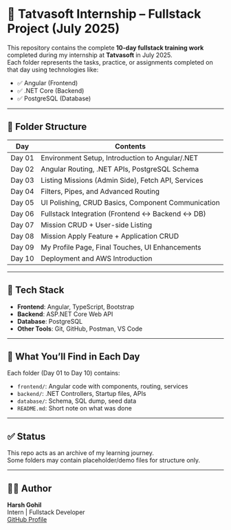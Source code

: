 # 🚀 Tatvasoft Internship – Fullstack Project (July 2025)

This repository contains the complete **10-day fullstack training work** completed during my internship at **Tatvasoft** in July 2025.  
Each folder represents the tasks, practice, or assignments completed on that day using technologies like:

- ✅ Angular (Frontend)
- ✅ .NET Core (Backend)
- ✅ PostgreSQL (Database)

---

## 📁 Folder Structure

| Day     | Contents                                                  |
|---------|-----------------------------------------------------------|
| Day 01  | Environment Setup, Introduction to Angular/.NET           |
| Day 02  | Angular Routing, .NET APIs, PostgreSQL Schema             |
| Day 03  | Listing Missions (Admin Side), Fetch API, Services        |
| Day 04  | Filters, Pipes, and Advanced Routing                      |
| Day 05  | UI Polishing, CRUD Basics, Component Communication        |
| Day 06  | Fullstack Integration (Frontend ↔ Backend ↔ DB)           |
| Day 07  | Mission CRUD + User-side Listing                          |
| Day 08  | Mission Apply Feature + Application CRUD                  |
| Day 09  | My Profile Page, Final Touches, UI Enhancements           |
| Day 10  | Deployment and AWS Introduction                           |

---

## 🔧 Tech Stack

- **Frontend**: Angular, TypeScript, Bootstrap
- **Backend**: ASP.NET Core Web API
- **Database**: PostgreSQL
- **Other Tools**: Git, GitHub, Postman, VS Code

---

## 💼 What You’ll Find in Each Day

Each folder (Day 01 to Day 10) contains:

- `frontend/`: Angular code with components, routing, services
- `backend/`: .NET Controllers, Startup files, APIs
- `database/`: Schema, SQL dump, seed data
- `README.md`: Short note on what was done

---

## ✅ Status

This repo acts as an archive of my learning journey.  
Some folders may contain placeholder/demo files for structure only.

---

## 👨‍💻 Author

**Harsh Gohil**  
Intern | Fullstack Developer  
[GitHub Profile](htt)
